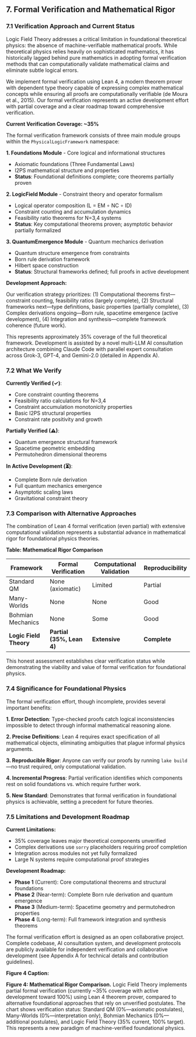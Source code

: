 ## 7. Formal Verification and Mathematical Rigor

### 7.1 Verification Approach and Current Status

Logic Field Theory addresses a critical limitation in foundational theoretical physics: the absence of machine-verifiable mathematical proofs. While theoretical physics relies heavily on sophisticated mathematics, it has historically lagged behind pure mathematics in adopting formal verification methods that can computationally validate mathematical claims and eliminate subtle logical errors.

We implement formal verification using Lean 4, a modern theorem prover with dependent type theory capable of expressing complex mathematical concepts while ensuring all proofs are computationally verifiable (de Moura et al., 2015). Our formal verification represents an active development effort with partial coverage and a clear roadmap toward comprehensive verification.

**Current Verification Coverage: ~35%**

The formal verification framework consists of three main module groups within the `PhysicalLogicFramework` namespace:

**1. Foundations Module** - Core logical and informational structures
- Axiomatic foundations (Three Fundamental Laws)
- I2PS mathematical structure and properties
- **Status**: Foundational definitions complete; core theorems partially proven

**2. LogicField Module** - Constraint theory and operator formalism
- Logical operator composition (L = EM ∘ NC ∘ ID)
- Constraint counting and accumulation dynamics
- Feasibility ratio theorems for N=3,4 systems
- **Status**: Key computational theorems proven; asymptotic behavior partially formalized

**3. QuantumEmergence Module** - Quantum mechanics derivation
- Quantum structure emergence from constraints
- Born rule derivation framework
- Hilbert space construction
- **Status**: Structural frameworks defined; full proofs in active development

**Development Approach:**

Our verification strategy prioritizes: (1) Computational theorems first—constraint counting, feasibility ratios (largely complete), (2) Structural frameworks next—type definitions, basic properties (partially complete), (3) Complex derivations ongoing—Born rule, spacetime emergence (active development), (4) Integration and synthesis—complete framework coherence (future work).

This represents approximately 35% coverage of the full theoretical framework. Development is assisted by a novel multi-LLM AI consultation architecture combining Claude Code with parallel expert consultation across Grok-3, GPT-4, and Gemini-2.0 (detailed in Appendix A).

### 7.2 What We Verify

**Currently Verified (✓)**:
- Core constraint counting theorems
- Feasibility ratio calculations for N=3,4
- Constraint accumulation monotonicity properties
- Basic I2PS structural properties
- Constraint rate positivity and growth

**Partially Verified (⚠)**:
- Quantum emergence structural framework
- Spacetime geometric embedding
- Permutohedron dimensional theorems

**In Active Development (⏳)**:
- Complete Born rule derivation
- Full quantum mechanics emergence
- Asymptotic scaling laws
- Gravitational constraint theory

### 7.3 Comparison with Alternative Approaches

The combination of Lean 4 formal verification (even partial) with extensive computational validation represents a substantial advance in mathematical rigor for foundational physics theories.

**Table: Mathematical Rigor Comparison**

| Framework | Formal Verification | Computational Validation | Reproducibility |
|-----------|-------------------|------------------------|----------------|
| Standard QM | None (axiomatic) | Limited | Partial |
| Many-Worlds | None | None | Good |
| Bohmian Mechanics | None | Some | Good |
| **Logic Field Theory** | **Partial (35%, Lean 4)** | **Extensive** | **Complete** |

This honest assessment establishes clear verification status while demonstrating the viability and value of formal verification for foundational physics.

### 7.4 Significance for Foundational Physics

The formal verification effort, though incomplete, provides several important benefits:

**1. Error Detection**: Type-checked proofs catch logical inconsistencies impossible to detect through informal mathematical reasoning alone.

**2. Precise Definitions**: Lean 4 requires exact specification of all mathematical objects, eliminating ambiguities that plague informal physics arguments.

**3. Reproducible Rigor**: Anyone can verify our proofs by running `lake build`—no trust required, only computational validation.

**4. Incremental Progress**: Partial verification identifies which components rest on solid foundations vs. which require further work.

**5. New Standard**: Demonstrates that formal verification in foundational physics is achievable, setting a precedent for future theories.

### 7.5 Limitations and Development Roadmap

**Current Limitations:**
- 35% coverage leaves major theoretical components unverified
- Complex derivations use `sorry` placeholders requiring proof completion
- Integration across modules not yet fully formalized
- Large N systems require computational proof strategies

**Development Roadmap:**
- **Phase 1** (Current): Core computational theorems and structural foundations
- **Phase 2** (Near-term): Complete Born rule derivation and quantum emergence
- **Phase 3** (Medium-term): Spacetime geometry and permutohedron properties
- **Phase 4** (Long-term): Full framework integration and synthesis theorems

The formal verification effort is designed as an open collaborative project. Complete codebase, AI consultation system, and development protocols are publicly available for independent verification and collaborative development (see Appendix A for technical details and contribution guidelines).

**Figure 4 Caption:**

**Figure 4: Mathematical Rigor Comparison.** Logic Field Theory implements partial formal verification (currently ~35% coverage with active development toward 100%) using Lean 4 theorem prover, compared to alternative foundational approaches that rely on unverified postulates. The chart shows verification status: Standard QM (0%—axiomatic postulates), Many-Worlds (0%—interpretation only), Bohmian Mechanics (0%—additional postulates), and Logic Field Theory (35% current, 100% target). This represents a new paradigm of machine-verified foundational physics.
